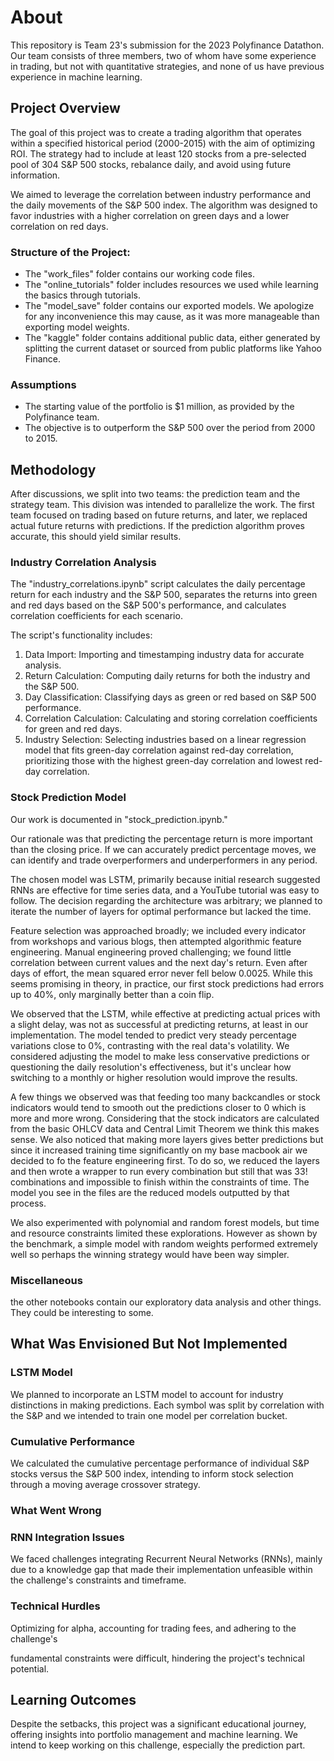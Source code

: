# About
This repository is Team 23's submission for the 2023 Polyfinance Datathon. Our team consists of three members, two of whom have some experience in trading, but not with quantitative strategies, and none of us have previous experience in machine learning.

## Project Overview
The goal of this project was to create a trading algorithm that operates within a specified historical period (2000-2015) with the aim of optimizing ROI. The strategy had to include at least 120 stocks from a pre-selected pool of 304 S&P 500 stocks, rebalance daily, and avoid using future information.

We aimed to leverage the correlation between industry performance and the daily movements of the S&P 500 index. The algorithm was designed to favor industries with a higher correlation on green days and a lower correlation on red days.

### Structure of the Project:
- The "work_files" folder contains our working code files.
- The "online_tutorials" folder includes resources we used while learning the basics through tutorials.
- The "model_save" folder contains our exported models. We apologize for any inconvenience this may cause, as it was more manageable than exporting model weights.
- The "kaggle" folder contains additional public data, either generated by splitting the current dataset or sourced from public platforms like Yahoo Finance.

### Assumptions
- The starting value of the portfolio is $1 million, as provided by the Polyfinance team.
- The objective is to outperform the S&P 500 over the period from 2000 to 2015.

## Methodology
After discussions, we split into two teams: the prediction team and the strategy team. This division was intended to parallelize the work. The first team focused on trading based on future returns, and later, we replaced actual future returns with predictions. If the prediction algorithm proves accurate, this should yield similar results.

### Industry Correlation Analysis
The "industry_correlations.ipynb" script calculates the daily percentage return for each industry and the S&P 500, separates the returns into green and red days based on the S&P 500's performance, and calculates correlation coefficients for each scenario.

The script's functionality includes:
1. Data Import: Importing and timestamping industry data for accurate analysis.
2. Return Calculation: Computing daily returns for both the industry and the S&P 500.
3. Day Classification: Classifying days as green or red based on S&P 500 performance.
4. Correlation Calculation: Calculating and storing correlation coefficients for green and red days.
5. Industry Selection: Selecting industries based on a linear regression model that fits green-day correlation against red-day correlation, prioritizing those with the highest green-day correlation and lowest red-day correlation.

### Stock Prediction Model
Our work is documented in "stock_prediction.ipynb."

Our rationale was that predicting the percentage return is more important than the closing price. If we can accurately predict percentage moves, we can identify and trade overperformers and underperformers in any period.

The chosen model was LSTM, primarily because initial research suggested RNNs are effective for time series data, and a YouTube tutorial was easy to follow. The decision regarding the architecture was arbitrary; we planned to iterate the number of layers for optimal performance but lacked the time.

Feature selection was approached broadly; we included every indicator from workshops and various blogs, then attempted algorithmic feature engineering. Manual engineering proved challenging; we found little correlation between current values and the next day's return. Even after days of effort, the mean squared error never fell below 0.0025. While this seems promising in theory, in practice, our first stock predictions had errors up to 40%, only marginally better than a coin flip.

We observed that the LSTM, while effective at predicting actual prices with a slight delay, was not as successful at predicting returns, at least in our implementation. The model tended to predict very steady percentage variations close to 0%, contrasting with the real data's volatility. We considered adjusting the model to make less conservative predictions or questioning the daily resolution's effectiveness, but it's unclear how switching to a monthly or higher resolution would improve the results.

A few things we observed was that feeding too many backcandles or stock indicators would tend to smooth out the predictions closer to 0 which is more and more wrong. Considering that the stock indicators are calculated from the basic OHLCV data and Central Limit Theorem we think this makes sense. We also noticed that making more layers gives better predictions but since it increased training time significantly on my base macbook air we decided to fo the feature engineering first. To do so, we reduced the layers and then wrote a wrapper to run every combination but still that was 33! combinations and impossible to finish within the constraints of time. The model you see in the files are the reduced models outputted by that process.

We also experimented with polynomial and random forest models, but time and resource constraints limited these explorations. However as shown by the benchmark, a simple model with random weights performed extremely well so perhaps the winning strategy would have been way simpler.

### Miscellaneous
the other notebooks contain our exploratory data analysis and other things. They could be interesting to some.

## What Was Envisioned But Not Implemented
### LSTM Model
We planned to incorporate an LSTM model to account for industry distinctions in making predictions. Each symbol was split by correlation with the S&P and we intended to train one model per correlation bucket.

### Cumulative Performance
We calculated the cumulative percentage performance of individual S&P stocks versus the S&P 500 index, intending to inform stock selection through a moving average crossover strategy.

### What Went Wrong
### RNN Integration Issues
We faced challenges integrating Recurrent Neural Networks (RNNs), mainly due to a knowledge gap that made their implementation unfeasible within the challenge's constraints and timeframe.

### Technical Hurdles
Optimizing for alpha, accounting for trading fees, and adhering to the challenge's

 fundamental constraints were difficult, hindering the project's technical potential.

## Learning Outcomes
Despite the setbacks, this project was a significant educational journey, offering insights into portfolio management and machine learning. We intend to keep working on this challenge, especially the prediction part.
